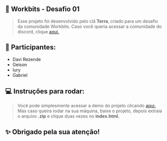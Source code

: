 ## 📌 Workbits - Desafio 01

> Esse projeto foi desenvolvido pelo clã **Terra**, criado para um desafio da comunidade Workbits. Caso você queria acessar a comunidade do discord, clique [aqui.](https://discord.gg/PXPDMumKmj)

## 👥  Participantes:

- Davi Rezende
- Geison
- Iury
- Gabriel
 

## 💻 Instruções para rodar:

> Você pode simplesmente acessar a demo do projeto clicando [aqui.](https://workbits-desafio.github.io/todo-list/) 
Mas caso queira rodar na sua máquina, baixe o projeto, depois extraia o arquivo **.zip** e clique duas vezes no **index.html.**

## ✨ Obrigado pela sua atenção! 
